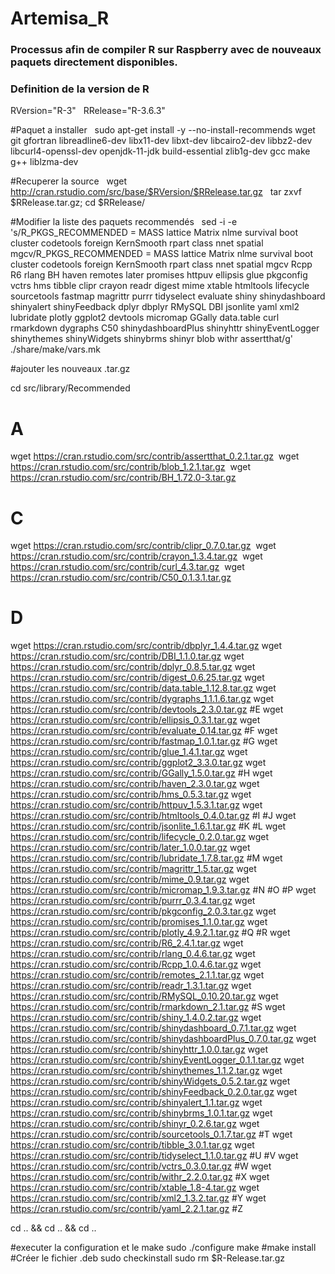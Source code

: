# Artemisa_R &nbsp;
### Processus afin de compiler R sur Raspberry avec de nouveaux paquets directement disponibles.&nbsp;

### Definition de la version de R &nbsp;
RVersion="R-3" &nbsp;
RRelease="R-3.6.3" &nbsp;

#Paquet a installer &nbsp;
sudo apt-get install -y --no-install-recommends wget git gfortran libreadline6-dev libx11-dev libxt-dev libcairo2-dev libbz2-dev libcurl4-openssl-dev openjdk-11-jdk build-essential zlib1g-dev gcc make g++ liblzma-dev &nbsp;

#Recuperer la source &nbsp;
wget http://cran.rstudio.com/src/base/$RVersion/$RRelease.tar.gz &nbsp;
tar zxvf $RRelease.tar.gz; cd $RRelease/ &nbsp;

#Modifier la liste des paquets recommendés &nbsp;
sed -i -e 's/R_PKGS_RECOMMENDED =  MASS lattice Matrix nlme survival boot cluster codetools foreign KernSmooth rpart class nnet spatial mgcv/R_PKGS_RECOMMENDED =  MASS lattice Matrix nlme survival boot cluster codetools foreign KernSmooth rpart class nnet spatial mgcv Rcpp R6 rlang BH haven remotes later promises httpuv ellipsis glue pkgconfig vctrs hms tibble clipr crayon readr digest mime xtable htmltools lifecycle sourcetools fastmap magrittr purrr tidyselect evaluate shiny shinydashboard shinyalert shinyFeedback dplyr dbplyr RMySQL DBI jsonlite yaml xml2 lubridate plotly ggplot2 devtools micromap GGally data.table curl rmarkdown dygraphs C50 shinydashboardPlus shinyhttr shinyEventLogger shinythemes shinyWidgets shinybrms shinyr blob withr assertthat/g'  ./share/make/vars.mk &nbsp;

#ajouter les nouveaux .tar.gz

cd src/library/Recommended

# A&nbsp;
wget https://cran.rstudio.com/src/contrib/assertthat_0.2.1.tar.gz&nbsp;
wget https://cran.rstudio.com/src/contrib/blob_1.2.1.tar.gz&nbsp;
wget https://cran.rstudio.com/src/contrib/BH_1.72.0-3.tar.gz&nbsp;
# C&nbsp;
wget https://cran.rstudio.com/src/contrib/clipr_0.7.0.tar.gz&nbsp;
wget https://cran.rstudio.com/src/contrib/crayon_1.3.4.tar.gz&nbsp;
wget https://cran.rstudio.com/src/contrib/curl_4.3.tar.gz&nbsp;
wget https://cran.rstudio.com/src/contrib/C50_0.1.3.1.tar.gz&nbsp;
# D&nbsp;
wget https://cran.rstudio.com/src/contrib/dbplyr_1.4.4.tar.gz
wget https://cran.rstudio.com/src/contrib/DBI_1.1.0.tar.gz
wget https://cran.rstudio.com/src/contrib/dplyr_0.8.5.tar.gz
wget https://cran.rstudio.com/src/contrib/digest_0.6.25.tar.gz
wget https://cran.rstudio.com/src/contrib/data.table_1.12.8.tar.gz
wget https://cran.rstudio.com/src/contrib/dygraphs_1.1.1.6.tar.gz
wget https://cran.rstudio.com/src/contrib/devtools_2.3.0.tar.gz
#E
wget https://cran.rstudio.com/src/contrib/ellipsis_0.3.1.tar.gz
wget https://cran.rstudio.com/src/contrib/evaluate_0.14.tar.gz
#F
wget https://cran.rstudio.com/src/contrib/fastmap_1.0.1.tar.gz
#G
wget https://cran.rstudio.com/src/contrib/glue_1.4.1.tar.gz
wget https://cran.rstudio.com/src/contrib/ggplot2_3.3.0.tar.gz
wget https://cran.rstudio.com/src/contrib/GGally_1.5.0.tar.gz
#H
wget https://cran.rstudio.com/src/contrib/haven_2.3.0.tar.gz
wget https://cran.rstudio.com/src/contrib/hms_0.5.3.tar.gz
wget https://cran.rstudio.com/src/contrib/httpuv_1.5.3.1.tar.gz
wget https://cran.rstudio.com/src/contrib/htmltools_0.4.0.tar.gz
#I
#J
wget https://cran.rstudio.com/src/contrib/jsonlite_1.6.1.tar.gz
#K
#L
wget https://cran.rstudio.com/src/contrib/lifecycle_0.2.0.tar.gz
wget https://cran.rstudio.com/src/contrib/later_1.0.0.tar.gz
wget https://cran.rstudio.com/src/contrib/lubridate_1.7.8.tar.gz
#M
wget https://cran.rstudio.com/src/contrib/magrittr_1.5.tar.gz
wget https://cran.rstudio.com/src/contrib/mime_0.9.tar.gz
wget https://cran.rstudio.com/src/contrib/micromap_1.9.3.tar.gz
#N
#O
#P
wget https://cran.rstudio.com/src/contrib/purrr_0.3.4.tar.gz
wget https://cran.rstudio.com/src/contrib/pkgconfig_2.0.3.tar.gz
wget https://cran.rstudio.com/src/contrib/promises_1.1.0.tar.gz
wget https://cran.rstudio.com/src/contrib/plotly_4.9.2.1.tar.gz
#Q
#R
wget https://cran.rstudio.com/src/contrib/R6_2.4.1.tar.gz
wget https://cran.rstudio.com/src/contrib/rlang_0.4.6.tar.gz
wget https://cran.rstudio.com/src/contrib/Rcpp_1.0.4.6.tar.gz
wget https://cran.rstudio.com/src/contrib/remotes_2.1.1.tar.gz
wget https://cran.rstudio.com/src/contrib/readr_1.3.1.tar.gz
wget https://cran.rstudio.com/src/contrib/RMySQL_0.10.20.tar.gz
wget https://cran.rstudio.com/src/contrib/rmarkdown_2.1.tar.gz
#S
wget https://cran.rstudio.com/src/contrib/shiny_1.4.0.2.tar.gz
wget https://cran.rstudio.com/src/contrib/shinydashboard_0.7.1.tar.gz
wget https://cran.rstudio.com/src/contrib/shinydashboardPlus_0.7.0.tar.gz
wget https://cran.rstudio.com/src/contrib/shinyhttr_1.0.0.tar.gz
wget https://cran.rstudio.com/src/contrib/shinyEventLogger_0.1.1.tar.gz
wget https://cran.rstudio.com/src/contrib/shinythemes_1.1.2.tar.gz
wget https://cran.rstudio.com/src/contrib/shinyWidgets_0.5.2.tar.gz
wget https://cran.rstudio.com/src/contrib/shinyFeedback_0.2.0.tar.gz
wget https://cran.rstudio.com/src/contrib/shinyalert_1.1.tar.gz
wget https://cran.rstudio.com/src/contrib/shinybrms_1.0.1.tar.gz
wget https://cran.rstudio.com/src/contrib/shinyr_0.2.6.tar.gz
wget https://cran.rstudio.com/src/contrib/sourcetools_0.1.7.tar.gz
#T
wget https://cran.rstudio.com/src/contrib/tibble_3.0.1.tar.gz
wget https://cran.rstudio.com/src/contrib/tidyselect_1.1.0.tar.gz
#U
#V
wget https://cran.rstudio.com/src/contrib/vctrs_0.3.0.tar.gz
#W
wget https://cran.rstudio.com/src/contrib/withr_2.2.0.tar.gz
#X
wget https://cran.rstudio.com/src/contrib/xtable_1.8-4.tar.gz
wget https://cran.rstudio.com/src/contrib/xml2_1.3.2.tar.gz
#Y
wget https://cran.rstudio.com/src/contrib/yaml_2.2.1.tar.gz
#Z

cd .. && cd .. && cd ..

#executer la configuration et le make
sudo ./configure
make
#make install
#Créer le fichier .deb
sudo checkinstall
sudo rm $R-Release.tar.gz

